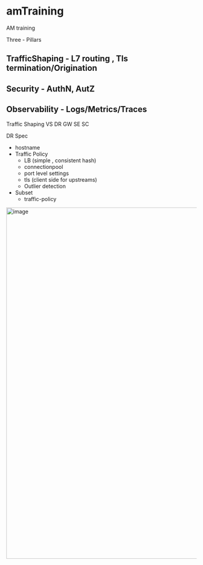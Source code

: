 # amTraining
AM training

Three - Pillars
## TrafficShaping - L7 routing , Tls termination/Origination 
## Security - AuthN, AutZ 
## Observability - Logs/Metrics/Traces

Traffic Shaping 
VS
DR
GW
SE
SC

DR 
Spec 
- hostname
- Traffic Policy 
  - LB (simple , consistent hash)
  - connectionpool
  - port level settings
  - tls (client side for upstreams) 
  - Outlier detection
- Subset 
  - traffic-policy

 
<img width="928" alt="image" src="https://user-images.githubusercontent.com/34051943/210194214-1aa924ad-4bf3-478b-ba26-fbb2815710a9.png">
